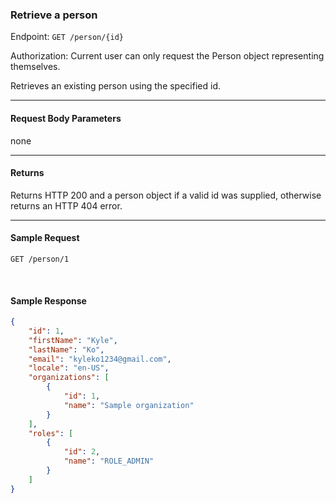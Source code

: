 ### Retrieve a person
Endpoint: `GET /person/{id}`

Authorization: Current user can only request the Person object representing themselves.

Retrieves an existing person using the specified id.
___

#### Request Body Parameters
none
___
#### Returns
Returns HTTP 200 and a person object if a valid id was supplied, otherwise returns an HTTP 404 error.
___
#### Sample Request
	GET /person/1
<br />

#### Sample Response
```json 
{
    "id": 1,
    "firstName": "Kyle",
    "lastName": "Ko",
    "email": "kyleko1234@gmail.com",
	"locale": "en-US",
    "organizations": [
        {
            "id": 1,
            "name": "Sample organization"
        }
    ],
    "roles": [
        {
            "id": 2,
            "name": "ROLE_ADMIN"
        }
    ]
}
```



